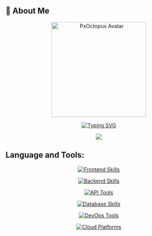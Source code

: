## 🌊 About Me

<p align="center">
  <img width="256" alt="PxOctopus Avatar" src="https://github.com/PxOctopus/PxOctopus/assets/154042778/4ec13956-538a-4386-a750-7e8f9578c781">
</p>

<p align="center">
  <a href="https://git.io/typing-svg">
    <img src="https://readme-typing-svg.demolab.com?font=Ubuntu&size=35&duration=2500&pause=500&color=F7DEE9&center=true&vCenter=true&multiline=true&random=false&width=1000&height=200&lines=Hi!;I'm+PxOctopus.;A+lifelong+learner+swimming+in+the+sea+of+knowledge.;Exploring+bioinformatics+and+diving+into+Java." alt="Typing SVG" />
  </a>
</p>

<p align="center">
  <picture>
    <source srcset="https://github-readme-stats.vercel.app/api?username=PxOctopus&show_icons=true&theme=dark" media="(prefers-color-scheme: dark)" />
    <source srcset="https://github-readme-stats.vercel.app/api?username=PxOctopus&show_icons=true" media="(prefers-color-scheme: light), (prefers-color-scheme: no-preference)" />
    <img src="https://github-readme-stats.vercel.app/api?username=PxOctopus&show_icons=true" />
  </picture>
</p>


## Language and Tools:
<p align="center"> 
  <!-- Frontend --> 
  <a href="https://go-skill-icons.vercel.app/"> 
    <img src="https://go-skill-icons.vercel.app/api/icons?i=html,css,react,typescript&theme=dark&titles=true&perline=4" alt="Frontend Skills" /> 
  </a> 
</p>

<p align="center"> 
  <!-- Backend --> 
  <a href="https://go-skill-icons.vercel.app/"> 
    <img src="https://go-skill-icons.vercel.app/api/icons?i=java,spring&theme=dark&titles=true&perline=2" alt="Backend Skills" /> 
  </a> 
</p>

<p align="center"> 
  <!-- API Tools --> 
  <a href="https://go-skill-icons.vercel.app/"> 
    <img src="https://go-skill-icons.vercel.app/api/icons?i=postman,swagger&theme=dark&titles=true&perline=2" alt="API Tools" /> 
  </a> 
</p>

<p align="center"> 
  <!-- Database --> 
  <a href="https://go-skill-icons.vercel.app/"> 
    <img src="https://go-skill-icons.vercel.app/api/icons?i=mysql,postgresql,mongodb&theme=dark&titles=true&perline=3" alt="Database Skills" /> 
  </a> 
</p>

<p align="center"> 
  <!-- DevOps & Tools --> 
  <a href="https://go-skill-icons.vercel.app/"> 
    <img src="https://go-skill-icons.vercel.app/api/icons?i=git,docker,kubernetes&theme=dark&titles=true&perline=3" alt="DevOps Tools" /> 
  </a> 
</p>

<p align="center"> 
  <!-- Cloud Platforms --> 
  <a href="https://go-skill-icons.vercel.app/"> 
    <img src="https://go-skill-icons.vercel.app/api/icons?i=aws,gcp&theme=dark&titles=true&perline=2" alt="Cloud Platforms" /> 
  </a> 
</p>

<!---
PxOctopus/PxOctopus is a ✨ special ✨ repository because its `README.md` (this file) appears on your GitHub profile.
You can click the Preview link to take a look at your changes.
--->
